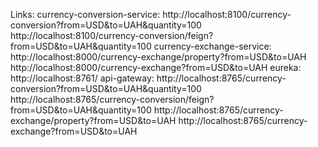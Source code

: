 Links:
    currency-conversion-service:
        http://localhost:8100/currency-conversion?from=USD&to=UAH&quantity=100
        http://localhost:8100/currency-conversion/feign?from=USD&to=UAH&quantity=100
    currency-exchange-service:
        http://localhost:8000/currency-exchange/property?from=USD&to=UAH
        http://localhost:8000/currency-exchange?from=USD&to=UAH
    eureka:
        http://localhost:8761/
    api-gateway:
        http://localhost:8765/currency-conversion?from=USD&to=UAH&quantity=100
        http://localhost:8765/currency-conversion/feign?from=USD&to=UAH&quantity=100
        http://localhost:8765/currency-exchange/property?from=USD&to=UAH
        http://localhost:8765/currency-exchange?from=USD&to=UAH
